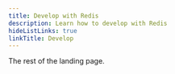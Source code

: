 ```yaml
---
title: Develop with Redis
description: Learn how to develop with Redis
hideListLinks: true
linkTitle: Develop
---
```


The rest of the landing page.
